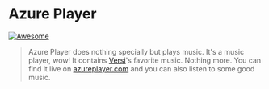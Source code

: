 # Azure Player
[![Awesome](https://cdn.rawgit.com/sindresorhus/awesome/d7305f38d29fed78fa85652e3a63e154dd8e8829/media/badge.svg)](https://fb.com/cata.versi)

> Azure Player does nothing specially but plays music. It's a music player, wow! It contains [Versi](https://github.com/cataversi)'s favorite music. Nothing more. You can find it live on [azureplayer.com](https://azureplayer.github.io) and you can also listen to some good music.
